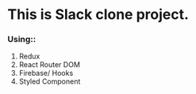 # This is Slack clone project.

### Using::
1. Redux
2. React Router DOM
3. Firebase/ Hooks
4. Styled Component